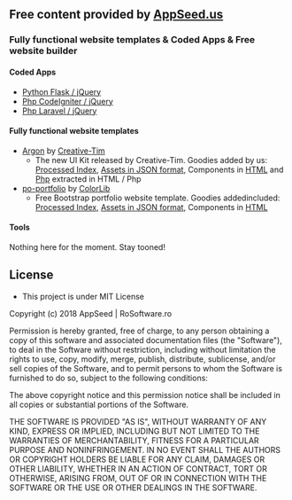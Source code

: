 ## Free content provided by [AppSeed.us](https://www.appseed.us/?ref=github) 
### Fully functional website templates & Coded Apps & Free website builder 

#### Coded Apps   
*  [Python Flask / jQuery](https://github.com/rosoftdeveloper/appseed/tree/master/coded-apps/py-flask-jq)
*  [Php CodeIgniter / jQuery](https://github.com/rosoftdeveloper/appseed/tree/master/coded-apps/php-ci-jq)
*  [Php Laravel / jQuery](https://github.com/rosoftdeveloper/appseed/tree/master/coded-apps/php-laravel-jq)


#### Fully functional website templates   

* [Argon](https://github.com/creativetimofficial/argon-design-system) by [Creative-Tim](https://demos.creative-tim.com/argon-design-system/)
  * The new UI Kit released by Creative-Tim. Goodies added by us: [Processed Index](https://github.com/rosoftdeveloper/appseed/blob/master/enhanced-themes/argon/index_p.html), [Assets in JSON format](https://github.com/rosoftdeveloper/appseed/blob/master/enhanced-themes/argon/index_data.json), Components in [HTML](https://github.com/rosoftdeveloper/appseed/tree/master/enhanced-themes/argon/components) and [Php](https://github.com/rosoftdeveloper/appseed/tree/master/enhanced-themes/argon/components/php) extracted in HTML / Php  
* [po-portfolio](https://colorlib.com/wp/template/po-portfolio/) by [ColorLib](https://colorlib.com/)
  * Free Bootstrap portfolio website template. Goodies addedincluded: [Processed Index](https://github.com/rosoftdeveloper/appseed/blob/master/enhanced-themes/po-portfolio/index_p.html), [Assets in JSON format](https://github.com/rosoftdeveloper/appseed/blob/master/enhanced-themes/po-portfolio/index_data.json), Components in [HTML](https://github.com/rosoftdeveloper/appseed/tree/master/enhanced-themes/po-portfolio/components)   

#### Tools
Nothing here for the moment. Stay tooned!


## License 
* This project is under MIT License


Copyright (c) 2018 AppSeed | RoSoftware.ro

Permission is hereby granted, free of charge, to any person obtaining a copy
of this software and associated documentation files (the "Software"), to deal
in the Software without restriction, including without limitation the rights
to use, copy, modify, merge, publish, distribute, sublicense, and/or sell
copies of the Software, and to permit persons to whom the Software is
furnished to do so, subject to the following conditions:

The above copyright notice and this permission notice shall be included in all
copies or substantial portions of the Software.

THE SOFTWARE IS PROVIDED "AS IS", WITHOUT WARRANTY OF ANY KIND, EXPRESS OR
IMPLIED, INCLUDING BUT NOT LIMITED TO THE WARRANTIES OF MERCHANTABILITY,
FITNESS FOR A PARTICULAR PURPOSE AND NONINFRINGEMENT. IN NO EVENT SHALL THE
AUTHORS OR COPYRIGHT HOLDERS BE LIABLE FOR ANY CLAIM, DAMAGES OR OTHER
LIABILITY, WHETHER IN AN ACTION OF CONTRACT, TORT OR OTHERWISE, ARISING FROM,
OUT OF OR IN CONNECTION WITH THE SOFTWARE OR THE USE OR OTHER DEALINGS IN THE
SOFTWARE.



